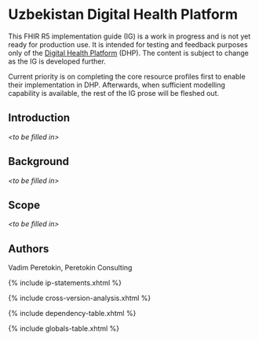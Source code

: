 # Uzbekistan Digital Health Platform

This FHIR R5 implementation guide (IG) is a work in progress and is not yet ready for production use. It is intended for testing and feedback purposes only of the [Digital Health Platform](https://www.kfw.de/About-KfW/Newsroom/Latest-News/Pressemitteilungen-Details_723328.html) (DHP). The content is subject to change as the IG is developed further.

Current priority is on completing the core resource profiles first to enable their implementation in DHP. Afterwards, when sufficient modelling capability is available, the rest of the IG prose will be fleshed out.

## Introduction

*\<to be filled in\>*

## Background

*\<to be filled in\>*

## Scope

*\<to be filled in\>*

## Authors

Vadim Peretokin, Peretokin Consulting

<div>
{% include ip-statements.xhtml %}

{% include cross-version-analysis.xhtml %}

{% include dependency-table.xhtml %}

{% include globals-table.xhtml %}
</div>
